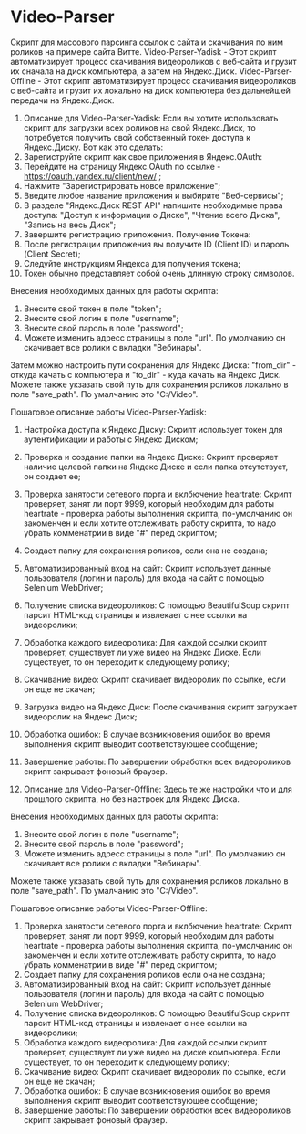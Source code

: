 # Video-Parser
Скрипт для массового парсинга ссылок с сайта и скачивания по ним роликов на примере сайта Витте.
Video-Parser-Yadisk - Этот скрипт автоматизирует процесс скачивания видеороликов с веб-сайта и грузит их сначала на диск компьютера, а затем на Яндекс.Диск.
Video-Parser-Offline - Этот скрипт автоматизирует процесс скачивания видеороликов с веб-сайта и грузит их локально на диск компьютера без дальнейшей передачи на Яндекс.Диск.

1) Описание для Video-Parser-Yadisk:
 Если вы хотите использовать скрипт для загрузки всех роликов на свой Яндекс.Диск, то потребуется получить свой собственный токен доступа к Яндекс.Диску. 
 Вот как это сделать:
  1) Зарегиструйте скрипт как свое приложения в Яндекс.OAuth:
  2) Перейдите на страницу Яндекс.OAuth по ссылке - https://oauth.yandex.ru/client/new/ ;
  3) Нажмите "Зарегистрировать новое приложение";
  4) Введите любое название приложения и выбирите "Веб-сервисы";
  5) В разделе "Яндекс.Диск REST API" напишите необходимые права доступа: "Доступ к информации о Диске", "Чтение всего Диска", "Запись на весь Диск";
  6) Завершите регистрацию приложения.
 Получение Токена:
  1) После регистрации приложения вы получите ID (Client ID) и пароль (Client Secret);
  2) Следуйте инструкциям Яндекса для получения токена;
  3) Токен обычно представляет собой очень длинную строку символов.

 Внесения необходимых данных для работы скрипта:
  1) Внесите свой токен в поле "token";
  2) Внесите свой логин в поле "username";
  3) Внесите свой пароль в поле "password";
  4) Можете изменить адресс страницы в поле "url". По умолчанию он скачивает все ролики с вкладки "Вебинары".

 Затем можно настроить пути сохранения для Яндекс Диска: "from_dir" - откуда качать с компьютера и "to_dir" - куда качать на Яндекс Диск.
 Можете также укзазать свой путь для сохранения роликов локально в поле "save_path". По умалчанию это "C:/Video".

 Пошаговое описание работы Video-Parser-Yadisk:
  1) Настройка доступа к Яндекс Диску: Скрипт использует токен для аутентификации и работы с Яндекс Диском;
  2) Проверка и создание папки на Яндекс Диске: Скрипт проверяет наличие целевой папки на Яндекс Диске и если папка отсутствует, он создает ее;
  3) Проверка занятости сетевого порта и вклбючение heartrate: Скрипт проверяет, занят ли порт 9999, который необходим для работы heartrate - проверка работы выполнения скрипта,
  по-умолчанию он закоменчен и если хотите отслеживать работу скрипта, то надо убрать комменатрии в виде "#" перед скриптом;
  4) Создает папку для сохранения роликов, если она не создана;
  5) Автоматизированный вход на сайт: Скрипт использует данные пользователя (логин и пароль) для входа на сайт с помощью Selenium WebDriver;
  6) Получение списка видеороликов: С помощью BeautifulSoup скрипт парсит HTML-код страницы и извлекает с нее ссылки на видеоролики;
  7) Обработка каждого видеоролика: Для каждой ссылки скрипт проверяет, существует ли уже видео на Яндекс Диске. Если существует, то он переходит к следующему ролику;
  8) Скачивание видео: Скрипт скачивает видеоролик по ссылке, если он еще не скачан;
  9) Загрузка видео на Яндекс Диск: После скачивания скрипт загружает видеоролик на Яндекс Диск;
  10) Обработка ошибок: В случае возникновения ошибок во время выполнения скрипт выводит соответствующее сообщение;
  11) Завершение работы: По завершении обработки всех видеороликов скрипт закрывает фоновый браузер.

2) Описание для Video-Parser-Offline:
 Здесь те же настройки что и для прошлого скрипта, но без настроек для Яндекс Диска.

 Внесения необходимых данных для работы скрипта:
  1) Внесите свой логин в поле "username";
  2) Внесите свой пароль в поле "password";
  3) Можете изменить адресс страницы в поле "url". По умолчанию он скачивает все ролики с вкладки "Вебинары".
     
 Можете также укзазать свой путь для сохранения роликов локально в поле "save_path". По умалчанию это "C:/Video".

 Пошаговое описание работы Video-Parser-Offline:
  1) Проверка занятости сетевого порта и вклбючение heartrate: Скрипт проверяет, занят ли порт 9999, который необходим для работы heartrate - проверка работы выполнения скрипта,
  по-умолчанию он закоменчен и если хотите отслеживать работу скрипта, то надо убрать комменатрии в виде "#" перед скриптом;
  2) Создает папку для сохранения роликов если она не создана;
  3) Автоматизированный вход на сайт: Скрипт использует данные пользователя (логин и пароль) для входа на сайт с помощью Selenium WebDriver;
  4) Получение списка видеороликов: С помощью BeautifulSoup скрипт парсит HTML-код страницы и извлекает с нее ссылки на видеоролики;
  5) Обработка каждого видеоролика: Для каждой ссылки скрипт проверяет, существует ли уже видео на диске компьютера. Если существует, то он переходит к следующему ролику;
  6) Скачивание видео: Скрипт скачивает видеоролик по ссылке, если он еще не скачан;
  7) Обработка ошибок: В случае возникновения ошибок во время выполнения скрипт выводит соответствующее сообщение;
  8) Завершение работы: По завершении обработки всех видеороликов скрипт закрывает фоновый браузер.
